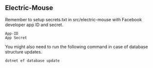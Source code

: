 ## Electric-Mouse
Remember to setup secrets.txt in src/electric-mouse with Facebook developer app ID and secret.

    App-ID
    App Secret
    

You might also need to run the following command in case of database structure updates. 

    dotnet ef database update
